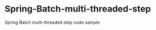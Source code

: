 Spring-Batch-multi-threaded-step
================================

Spring Batch multi-threaded step code sample